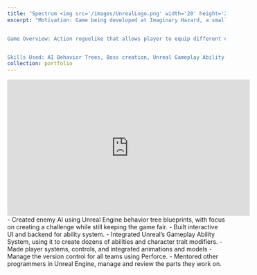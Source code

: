 ```yaml
---
title: "Spectrum <img src='/images/UnrealLogo.png' width='20' height='20'/>"
excerpt: "Motivation: Game being developed at Imaginary Hazard, a small indie studio at Harvard where I am the lead programmer.  


Game Overview: Action roguelike that allows player to equip different combinations of weapons, movement, and other abilities along with a variety of customizable ability modifiers.


Skills Used: AI Behavior Trees, Boss creation, Unreal Gameplay Ability System, Dynamic UI with intricate functionality, Integrating programming and animation, Managing Perforce version control.<br/><img src='/files/Spectrum_GIF.gif' width='560' height='315'>.<br/><img src='/files/SpectrumAbility_GIF.gif' width='560' height='315'>"
collection: portfolio
---
```

<iframe width="560" height="315" src="https://www.youtube.com/embed/WhF9YvUTW8o?autoplay=1" frameborder="0" allowfullscreen></iframe>
- Created enemy AI using Unreal Engine behavior tree blueprints, with focus on creating a challenge while still keeping the game fair.
- Built interactive UI and backend for ability system.
- Integrated Unreal’s Gameplay Ability System, using it to create dozens of abilities and character trait modifiers.
- Made player systems, controls, and integrated animations and models
- Manage the version control for all teams using Perforce.
- Mentored other programmers in Unreal Engine, manage and review the parts they work on.

